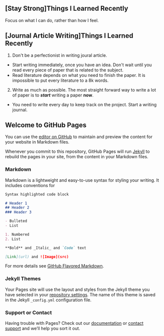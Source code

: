 ## [Stay Strong]Things I Learned Recently
Focus on what I can do, rather than how I feel. 

## [Journal Article Writing]Things I Learned Recently
1. Don't be a perfectionist in writing joural article. 

- Start writing immediately, once you have an idea. Don't wait until you read every piece of paper that is related to the subject. 
- Read literature depends on what you need to finish the paper. It is impossible to put every literature to a 8k words. 

2. Write as much as possible. The most straight forward way to write a lot of paper is to ***start*** writing a paper **now**. 
- You need to write every day to keep track on the project. Start a writing journal. 



## Welcome to GitHub Pages

You can use the [editor on GitHub](https://github.com/lululy/random.noise/edit/gh-pages/index.md) to maintain and preview the content for your website in Markdown files.

Whenever you commit to this repository, GitHub Pages will run [Jekyll](https://jekyllrb.com/) to rebuild the pages in your site, from the content in your Markdown files.

### Markdown

Markdown is a lightweight and easy-to-use syntax for styling your writing. It includes conventions for

```markdown
Syntax highlighted code block

# Header 1
## Header 2
### Header 3

- Bulleted
- List

1. Numbered
2. List

**Bold** and _Italic_ and `Code` text

[Link](url) and ![Image](src)
```

For more details see [GitHub Flavored Markdown](https://guides.github.com/features/mastering-markdown/).

### Jekyll Themes

Your Pages site will use the layout and styles from the Jekyll theme you have selected in your [repository settings](https://github.com/lululy/random.noise/settings). The name of this theme is saved in the Jekyll `_config.yml` configuration file.

### Support or Contact

Having trouble with Pages? Check out our [documentation](https://docs.github.com/categories/github-pages-basics/) or [contact support](https://github.com/contact) and we’ll help you sort it out.
